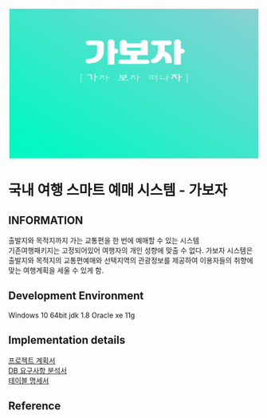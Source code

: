 <p align="center">
<img src="JAVA_PROJECT/img/main.PNG" width="500" height=300">
</p>

국내 여행 스마트 예매 시스템 - 가보자
==========================================

## INFORMATION
출발지와 목적지까지 가는 교통편을 한 번에 예매할 수 있는 시스템  
기존여행패키지는 고정되어있어 여행자의 개인 성향에 맞출 수 없다. 
가보자 시스템은 출발지와 목적지의 교통편예매와 선택지역의 관광정보를 제공하여 이용자들의 취향에 맞는 여행계획을 세울 수 있게 함. 

Development Environment
-----------------------
Windows 10 64bit
jdk 1.8
Oracle xe 11g 

Implementation details
----------------------
[프로젝트 계획서](https://github.com/2019-SMHRD-Deep3/JAVA_PROJECT/blob/master/DOCUMENT/gaboja_Project%20Introduction.hwp)  
[DB 요구사항 분석서](https://github.com/2019-SMHRD-Deep3/JAVA_PROJECT/blob/master/DOCUMENT/gaboja_%EB%8D%B0%EC%9D%B4%ED%84%B0%EB%B2%A0%EC%9D%B4%EC%8A%A4%EC%9A%94%EA%B5%AC%EC%82%AC%ED%95%AD%EB%B6%84%EC%84%9D%EC%84%9C.hwp)  
[테이블 명세서](https://github.com/2019-SMHRD-Deep3/JAVA_PROJECT/blob/master/DOCUMENT/gaboja_%ED%85%8C%EC%9D%B4%EB%B8%94%EB%AA%85%EC%84%B8%EC%84%9C.xlsx)  

Reference
---------
